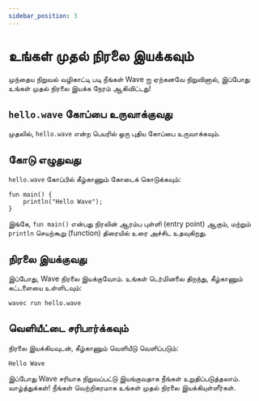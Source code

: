```yaml
---
sidebar_position: 3
---
```


# உங்கள் முதல் நிரலை இயக்கவும்
முந்தைய நிறுவல் வழிகாட்டி படி நீங்கள் Wave ஐ ஏற்கனவே நிறுவினால், இப்போது உங்கள் முதல் நிரலை இயக்க நேரம் ஆகிவிட்டது!

## `hello.wave` கோப்பை உருவாக்குவது
முதலில், `hello.wave` என்ற பெயரில் ஒரு புதிய கோப்பை உருவாக்கவும்.

## கோடு எழுதுவது
`hello.wave` கோப்பில் கீழ்காணும் கோடைக் கொடுக்கவும்:

```wave
fun main() {
    println("Hello Wave");
}
```

இங்கே, `fun main()` என்பது நிரலின் ஆரம்ப புள்ளி (entry point) ஆகும், மற்றும் `println` செயற்கூறு (function) திரையில் உரை அச்சிட உதவுகிறது.

## நிரலை இயக்குவது
இப்போது, Wave நிரலை இயக்குவோம். உங்கள் டெர்மினலை திறந்து, கீழ்காணும் கட்டளையை உள்ளிடவும்:

```bash
wavec run hello.wave
```

## வெளியீட்டை சரிபார்க்கவும்
நிரலை இயக்கியவுடன், கீழ்காணும் வெளியீடு வெளிப்படும்:

```
Hello Wave
```

இப்போது Wave சரியாக நிறுவப்பட்டு இயங்குவதாக நீங்கள் உறுதிப்படுத்தலாம். வாழ்த்துக்கள்! நீங்கள் வெற்றிகரமாக உங்கள் முதல் நிரலை இயக்கியுள்ளீர்கள்.
